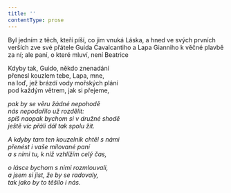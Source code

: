 ```yaml
---
title: ''
contentType: prose
---
```


Byl jedním z těch, kteří píší, co jim vnuká Láska, a hned ve svých prvních verších zve své přátele Guida Cavalcantiho a Lapa Gianniho k věčné plavbě za ní; ale paní, o které mluví, není Beatrice

  

Kdyby tak, Guido, někdo znenadání  
přenesl kouzlem tebe, Lapa, mne,  
na loď, jež brázdí vody mořských plání  
pod každým větrem, jak si přejeme,

_pak by se věru žádné nepohodě  
nás nepodařilo už rozdělit:  
spíš naopak bychom si v družné shodě  
ještě víc přáli dál tak spolu žít._

_A kdyby tam ten kouzelník chtěl s námi  
přenést i vaše milované paní  
a s nimi tu, k níž vzhlížím celý čas,_

_o lásce bychom s nimi rozmlouvali,  
a jsem si jist, že by se radovaly,  
tak jako by to těšilo i nás._
